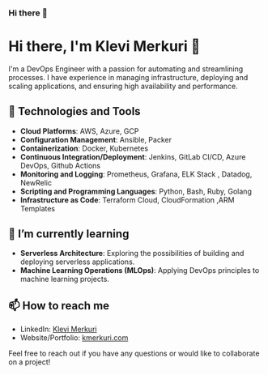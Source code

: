 ### Hi there 👋

# Hi there, I'm Klevi Merkuri 👋

I'm a DevOps Engineer with a passion for automating and streamlining processes. I have experience in managing infrastructure, deploying and scaling applications, and ensuring high availability and performance.

## 🔧 Technologies and Tools

- **Cloud Platforms**: AWS, Azure, GCP
- **Configuration Management**: Ansible, Packer
- **Containerization**: Docker, Kubernetes
- **Continuous Integration/Deployment**: Jenkins, GitLab CI/CD, Azure DevOps, Github Actions
- **Monitoring and Logging**: Prometheus, Grafana, ELK Stack , Datadog, NewRelic
- **Scripting and Programming Languages**: Python, Bash, Ruby, Golang
- **Infrastructure as Code**: Terraform Cloud, CloudFormation ,ARM Templates

## 🌱 I’m currently learning

- **Serverless Architecture**: Exploring the possibilities of building and deploying serverless applications.
- **Machine Learning Operations (MLOps)**: Applying DevOps principles to machine learning projects.


## 📫 How to reach me

- LinkedIn: [Klevi Merkuri](https://www.linkedin.com/in/klevimerkuri/)
- Website/Portfolio: [kmerkuri.com](https://www.kmerkuri.com)

Feel free to reach out if you have any questions or would like to collaborate on a project!


